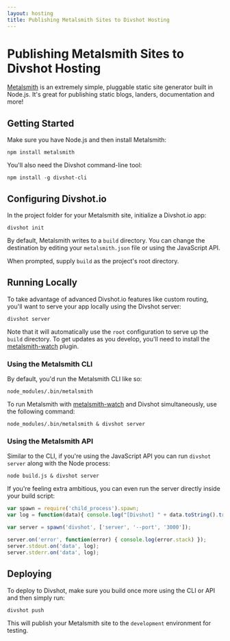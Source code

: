 ```yaml
---
layout: hosting
title: Publishing Metalsmith Sites to Divshot Hosting
---
```


# Publishing Metalsmith Sites to Divshot Hosting

<p class="lead"><a href="http://www.metalsmith.io/">Metalsmith</a> is an extremely simple, pluggable static site generator built in Node.js. It's great for publishing static blogs, landers, documentation and more!</p>

## Getting Started

Make sure you have Node.js and then install Metalsmith:

    npm install metalsmith
    
You'll also need the Divshot command-line tool:

    npm install -g divshot-cli
    
## Configuring Divshot.io

In the project folder for your Metalsmith site, initialize a Divshot.io app:

    divshot init

By default, Metalsmith writes to a `build` directory. You can change the destination by editing your `metalsmith.json` file or using the JavaScript API.

When prompted, supply `build` as the project's root directory.

## Running Locally

To take advantage of advanced Divshot.io features like custom routing, you'll want to serve
your app locally using the Divshot server:

    divshot server
    
Note that it will automatically use the `root` configuration to serve up the `build` directory. To get updates as you develop, you'll need to install the [metalsmith-watch](https://github.com/FWeinb/metalsmith-watch) plugin.

### Using the Metalsmith CLI

By default, you'd run the Metalsmith CLI like so:

    node_modules/.bin/metalsmith
    
To run Metalsmith with [metalsmith-watch](https://github.com/FWeinb/metalsmith-watch) and Divshot simultaneously, use the following command:

    node_modules/.bin/metalsmith & divshot server

### Using the Metalsmith API

Similar to the CLI, if you're using the JavaScript API you can run `divshot server` along with the Node process:

    node build.js & divshot server

If you're feeling extra ambitious, you can even run the server directly inside your build script:

```javascript
var spawn = require('child_process').spawn;
var log = function(data){ console.log("[Divshot] " + data.toString().trim()); }

var server = spawn('divshot', ['server', '--port', '3000']);

server.on('error', function(error) { console.log(error.stack) });
server.stdout.on('data', log);
server.stderr.on('data', log);
```

## Deploying

To deploy to Divshot, make sure you build once more using the CLI or API and then simply run:

    divshot push

This will publish your Metalsmith site to the `development` environment for testing.